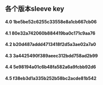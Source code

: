 ## 各个版本sleeve key

#### 4.0 1be5be52c6255c33558e8a1cb667cb06
#### 4.1 80e32a742060b884419ba0c171c9aa76
#### 4.2 b20d487addd4713418f2d5a3ae02a7a0
#### 4.3 3a4425490f389aeec312bdd758ad2b99
#### 4.4 5e98194a01c6b48fa582a6a9fcbb92d6
#### 4.5 f38eb3d1a335b252b58bc2acde81b542
